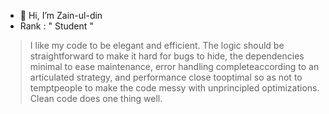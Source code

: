 - 👋 Hi, I’m Zain-ul-din
- Rank : " Student "


 >  I like my code to be elegant and efficient. The logic should be straightforward to make it hard for bugs to hide, the dependencies minimal to
 >  ease maintenance, error handling completeaccording  to an articulated strategy, and performance close tooptimal so as not to temptpeople to 
 >  make the code messy with unprincipled optimizations. Clean code does one thing well.

